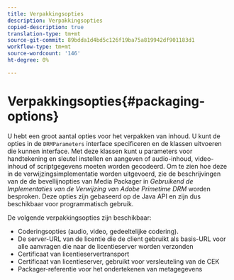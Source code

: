 ```yaml
---
title: Verpakkingsopties
description: Verpakkingsopties
copied-description: true
translation-type: tm+mt
source-git-commit: 89bdda1d4bd5c126f19ba75a819942df901183d1
workflow-type: tm+mt
source-wordcount: '146'
ht-degree: 0%

---
```



# Verpakkingsopties{#packaging-options}

U hebt een groot aantal opties voor het verpakken van inhoud. U kunt de opties in de `DRMParameters` interface specificeren en de klassen uitvoeren die kunnen interface. Met deze klassen kunt u parameters voor handtekening en sleutel instellen en aangeven of audio-inhoud, video-inhoud of scriptgegevens moeten worden gecodeerd. Om te zien hoe deze in de verwijzingsimplementatie worden uitgevoerd, zie de beschrijvingen van de de bevellijnopties van Media Packager in *Gebruikend de Implementaties van de Verwijzing van Adobe Primetime DRM* worden besproken. Deze opties zijn gebaseerd op de Java API en zijn dus beschikbaar voor programmatisch gebruik.

De volgende verpakkingsopties zijn beschikbaar:

* Coderingsopties (audio, video, gedeeltelijke codering).
* De server-URL van de licentie die de client gebruikt als basis-URL voor alle aanvragen die naar de licentieserver worden verzonden
* Certificaat van licentieservertransport
* Certificaat van licentieserver, gebruikt voor versleuteling van de CEK
* Packager-referentie voor het ondertekenen van metagegevens

